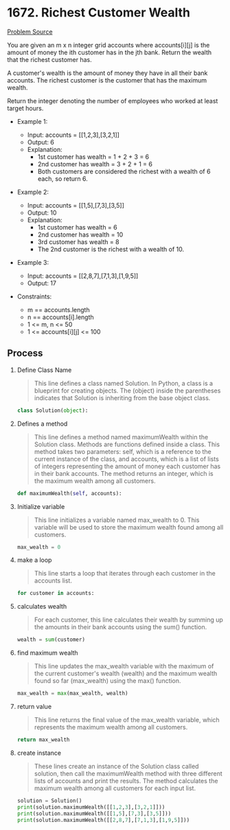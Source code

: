 # 1672. Richest Customer Wealth
[Problem Source](https://leetcode.com/problems/richest-customer-wealth/description/)

You are given an m x n integer grid accounts where accounts[i][j] is the amount of money the i​​​​​​​​​​​th​​​​ customer has in the j​​​​​​​​​​​th​​​​ bank. Return the wealth that the richest customer has.

A customer's wealth is the amount of money they have in all their bank accounts. The richest customer is the customer that has the maximum wealth.

Return the integer denoting the number of employees who worked at least target hours.


* Example 1:
    * Input: accounts = [[1,2,3],[3,2,1]]
    * Output: 6
    * Explanation:
        - 1st customer has wealth = 1 + 2 + 3 = 6
        - 2nd customer has wealth = 3 + 2 + 1 = 6
        - Both customers are considered the richest with a wealth of 6 each, so return 6.

* Example 2:
    * Input: accounts = [[1,5],[7,3],[3,5]]
    * Output: 10
    * Explanation: 
        - 1st customer has wealth = 6
        - 2nd customer has wealth = 10 
        - 3rd customer has wealth = 8
        - The 2nd customer is the richest with a wealth of 10.

* Example 3:
    * Input: accounts = [[2,8,7],[7,1,3],[1,9,5]]
    * Output: 17
    
* Constraints:
    - m == accounts.length
    - n == accounts[i].length
    - 1 <= m, n <= 50
    - 1 <= accounts[i][j] <= 100

## Process
1.  Define Class Name
    > This line defines a class named Solution. In Python, a class is a blueprint for creating objects. The (object) inside the parentheses indicates that Solution is inheriting from the base object class.
    ```python
    class Solution(object):
    ```
2.  Defines a method
    > This line defines a method named maximumWealth within the Solution class. Methods are functions defined inside a class. This method takes two parameters: self, which is a reference to the current instance of the class, and accounts, which is a list of lists of integers representing the amount of money each customer has in their bank accounts. The method returns an integer, which is the maximum wealth among all customers.
    ```python
    def maximumWealth(self, accounts):
    ```
3.  Initialize variable
    > This line initializes a variable named max_wealth to 0. This variable will be used to store the maximum wealth found among all customers.
    ```python
    max_wealth = 0
    ```
4.  make a loop
    > This line starts a loop that iterates through each customer in the accounts list.
	```python
    for customer in accounts:
    ```
5.  calculates wealth
    > For each customer, this line calculates their wealth by summing up the amounts in their bank accounts using the sum() function.
    ```python
    wealth = sum(customer)
    ```
6. find maximum wealth
    > This line updates the max_wealth variable with the maximum of the current customer's wealth (wealth) and the maximum wealth found so far (max_wealth) using the max() function.
    ```python
    max_wealth = max(max_wealth, wealth)
    ```
7. return value
    > This line returns the final value of the max_wealth variable, which represents the maximum wealth among all customers.
    ```python
    return max_wealth
    ```

8. create instance
    > These lines create an instance of the Solution class called solution, then call the maximumWealth method with three different lists of accounts and print the results. The method calculates the maximum wealth among all customers for each input list.
    ```python
    solution = Solution()
    print(solution.maximumWealth([[1,2,3],[3,2,1]]))
    print(solution.maximumWealth([[1,5],[7,3],[3,5]]))
    print(solution.maximumWealth([[2,8,7],[7,1,3],[1,9,5]]))
    ```
